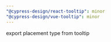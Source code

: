 ```yaml
---
"@cypress-design/react-tooltip": minor
"@cypress-design/vue-tooltip": minor
---
```


export placement type from tooltip
